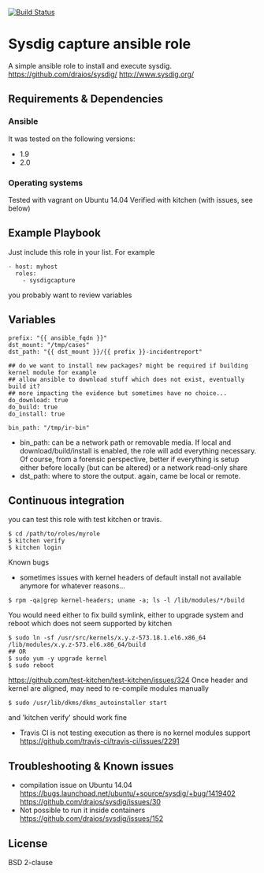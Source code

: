 [![Build Status](https://travis-ci.org/juju4/ansible-sysdigcapture.svg?branch=master)](https://travis-ci.org/juju4/ansible-sysdigcapture)
# Sysdig capture ansible role

A simple ansible role to install and execute sysdig.
https://github.com/draios/sysdig/
http://www.sysdig.org/

## Requirements & Dependencies

### Ansible
It was tested on the following versions:
 * 1.9
 * 2.0

### Operating systems

Tested with vagrant on Ubuntu 14.04
Verified with kitchen (with issues, see below)

## Example Playbook

Just include this role in your list.
For example

```
- host: myhost
  roles:
    - sysdigcapture
```

you probably want to review variables


## Variables

```
prefix: "{{ ansible_fqdn }}"
dst_mount: "/tmp/cases"
dst_path: "{{ dst_mount }}/{{ prefix }}-incidentreport"

## do we want to install new packages? might be required if building kernel module for example
## allow ansible to download stuff which does not exist, eventually build it?
## more impacting the evidence but sometimes have no choice...
do_download: true
do_build: true
do_install: true

bin_path: "/tmp/ir-bin"
```

* bin_path: can be a network path or removable media. If local and 
  download/build/install is enabled, the role will add everything necessary.
  Of course, from a forensic perspective, better if everything is setup either
  before locally (but can be altered) or a network read-only share
* dst_path: where to store the output. again, came be local or remote.

## Continuous integration

you can test this role with test kitchen or travis.
```
$ cd /path/to/roles/myrole
$ kitchen verify
$ kitchen login
```

Known bugs
* sometimes issues with kernel headers of default install not available anymore for whatever reasons...
```
$ rpm -qa|grep kernel-headers; uname -a; ls -l /lib/modules/*/build
```
You would need either to fix build symlink, either to upgrade system and reboot which does not seem supported by kitchen
```
$ sudo ln -sf /usr/src/kernels/x.y.z-573.18.1.el6.x86_64 /lib/modules/x.y.z-573.el6.x86_64/build
## OR
$ sudo yum -y upgrade kernel
$ sudo reboot
```
https://github.com/test-kitchen/test-kitchen/issues/324
Once header and kernel are aligned, may need to re-compile modules manually
```
$ sudo /usr/lib/dkms/dkms_autoinstaller start
```
and 'kitchen verify' should work fine
* Travis CI is not testing execution as there is no kernel modules support
https://github.com/travis-ci/travis-ci/issues/2291


## Troubleshooting & Known issues

* compilation issue on Ubuntu 14.04
https://bugs.launchpad.net/ubuntu/+source/sysdig/+bug/1419402
https://github.com/draios/sysdig/issues/30
* Not possible to run it inside containers
https://github.com/draios/sysdig/issues/152


## License

BSD 2-clause


